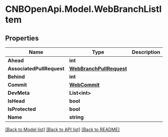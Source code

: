 # CNBOpenApi.Model.WebBranchListItem

## Properties

Name | Type | Description | Notes
------------ | ------------- | ------------- | -------------
**Ahead** | **int** |  | [optional] 
**AssociatedPullRequest** | [**WebBranchPullRequest**](WebBranchPullRequest.md) |  | [optional] 
**Behind** | **int** |  | [optional] 
**Commit** | [**WebCommit**](WebCommit.md) |  | [optional] 
**DevMeta** | **List&lt;int&gt;** |  | [optional] 
**IsHead** | **bool** |  | [optional] 
**IsProtected** | **bool** |  | [optional] 
**Name** | **string** |  | [optional] 

[[Back to Model list]](../../README.md#documentation-for-models) [[Back to API list]](../../README.md#documentation-for-api-endpoints) [[Back to README]](../../README.md)

